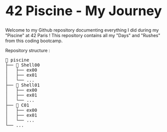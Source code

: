 <h1 style="font-size: 3em;">42 Piscine - My Journey</h1>

Welcome to my Github repository documenting everything I did during my "Piscine" at 42 Paris ! This repository contains all my "Days" and "Rushes" from this coding bootcamp.

Repository structure :

<pre>
📁 piscine
├── 📁 Shell00
│   ├── ex00
│   ├── ex01
│   └── ...
├── 📁 Shell01
│   ├── ex00
│   ├── ex01
│   └── ...
├── 📁 C01
│   ├── ex00
│   ├── ex01
│   └── ...
└── ...
</pre>
